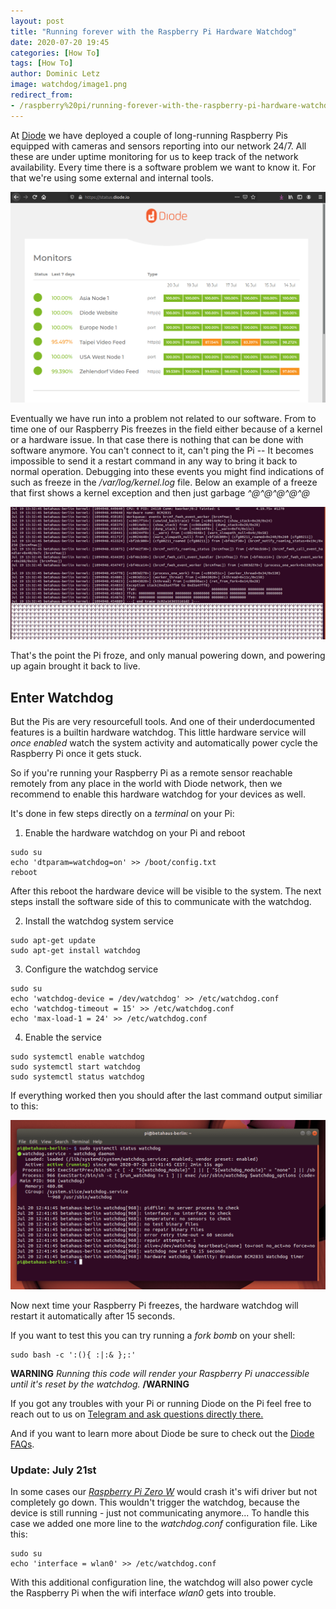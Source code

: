 ```yaml
---
layout: post
title: "Running forever with the Raspberry Pi Hardware Watchdog"
date: 2020-07-20 19:45
categories: [How To]
tags: [How To]
author: Dominic Letz
image: watchdog/image1.png
redirect_from:
- /raspberry%20pi/running-forever-with-the-raspberry-pi-hardware-watchdog-20202/
---
```


At [Diode](https://diode.io) we have deployed a couple of long-running Raspberry Pis equipped with cameras and sensors reporting into our network 24/7. All these are under uptime monitoring for us to keep track of the network availability. Every time there is a software problem we want to know it. For that we're using some external and internal tools. 

![Diode.io status page](../assets/img/blog/watchdog/image3.png)

Eventually we have run into a problem not related to our software. From to time one of our Raspberry Pis freezes in the field either because of a kernel or a hardware issue. In that case there is nothing that can be done with software anymore. You can't connect to it, can't ping the Pi -- It becomes impossible to send it a restart command in any way to bring it back to normal operation. Debugging into these events you might find indications of such as freeze in the _/var/log/kernel.log_ file. Below an example of a freeze that first shows a kernel exception and then just garbage _^@^@^@^@^@_

![Kernel log at freeze](../assets/img/blog/watchdog/image4.png)

That's the point the Pi froze, and only manual powering down, and powering up again brought it back to live.

## Enter Watchdog

But the Pis are very resourcefull tools. And one of their underdocumented features is a builtin hardware watchdog. This little hardware service will _once enabled_ watch the system activity and automatically power cycle the Raspberry Pi once it gets stuck. 

So if you're running your Raspberry Pi as a remote sensor reachable remotely from any place in the world with Diode network, then we recommend to enable this hardware watchdog for your devices as well. 

It's done in few steps directly on a _terminal_ on your Pi:

1) Enable the hardware watchdog on your Pi and reboot

```
sudo su
echo 'dtparam=watchdog=on' >> /boot/config.txt
reboot
```

After this reboot the hardware device will be visible to the system. The next steps install the software side of this to communicate with the watchdog.

2) Install the watchdog system service

```
sudo apt-get update
sudo apt-get install watchdog
```

3) Configure the watchdog service

```
sudo su
echo 'watchdog-device = /dev/watchdog' >> /etc/watchdog.conf
echo 'watchdog-timeout = 15' >> /etc/watchdog.conf
echo 'max-load-1 = 24' >> /etc/watchdog.conf
```

4) Enable the service

```
sudo systemctl enable watchdog
sudo systemctl start watchdog
sudo systemctl status watchdog
```

If everything worked then you should after the last command output similiar to this:

![Watchdog service running](../assets/img/blog/watchdog/image2.png)

Now next time your Raspberry Pi freezes, the hardware watchdog will restart it automatically after 15 seconds. 

If you want to test this you can try running a _fork bomb_ on your shell:

```
sudo bash -c ':(){ :|:& };:'
```
__WARNING__ _Running this code will render your Raspberry Pi unaccessible until it's reset by the watchdog._ __/WARNING__


If you got any troubles with your Pi or running Diode on the Pi feel free to reach out to us on [Telegram and ask questions directly there.](https://t.me/diode_chain)

And if you want to learn more about Diode be sure to check out the [Diode FAQs](https://github.com/diodechain/wiki/wiki/FAQs).

### Update: July 21st 

In some cases our [_Raspberry Pi Zero W_](https://www.raspberrypi.org/products/raspberry-pi-zero-w/) would crash it's wifi driver but not completely go down. This wouldn't trigger the watchdog, because the device is still running - just not communicating anymore... To handle this case we added one more line to the _watchdog.conf_ configuration file. Like this:

```
sudo su
echo 'interface = wlan0' >> /etc/watchdog.conf
```

With this additional configuration line, the watchdog will also power cycle the Raspberry Pi when the wifi interface _wlan0_ gets into trouble.

